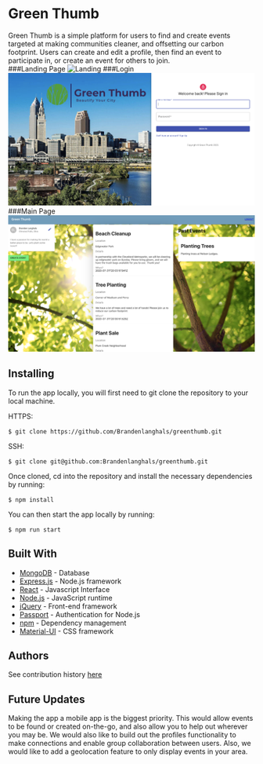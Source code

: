 # Green Thumb

Green Thumb is a simple platform for users to find and create events targeted at making communities cleaner, and offsetting our carbon footprint. Users can create and edit a profile, then find an event to participate in, or create an event for others to join.  
###Landing Page
![Landing](client/src/images/landing.png)
###Login
![Login](client/src/images/signin.png)
###Main Page
![Profile](client/src/images/main.png)

## Installing

To run the app locally, you will first need to git clone the repository to your local machine. 

HTTPS:
````
$ git clone https://github.com/Brandenlanghals/greenthumb.git
````
SSH:
````
$ git clone git@github.com:Brandenlanghals/greenthumb.git
````

Once cloned, cd into the repository and install the necessary dependencies by running:
````
$ npm install
````

You can then start the app locally by running: 
````
$ npm run start
````

## Built With
* [MongoDB](https://www.mongodb.com/) - Database
* [Express.js](https://expressjs.com/) - Node.js framework
* [React](https://reactjs.org/) - Javascript Interface 
* [Node.js](https://nodejs.org/en/) - JavaScript runtime
* [jQuery](https://jquery.com/) - Front-end framework
* [Passport](http://www.passportjs.org/) - Authentication for Node.js
* [npm](https://www.npmjs.com/) - Dependency management
* [Material-UI](https://material-ui.com/) - CSS framework

## Authors
See contribution history [here](https://github.com/Brandenlanghals/greenthumb/graphs/contributors)

## Future Updates
Making the app a mobile app is the biggest priority. This would allow events to be found or created on-the-go, and also allow you to help out wherever you may be. 
We would also like to build out the profiles functionality to make connections and enable group collaboration between users. Also, we would like to add a geolocation feature to only display events in your area. 
